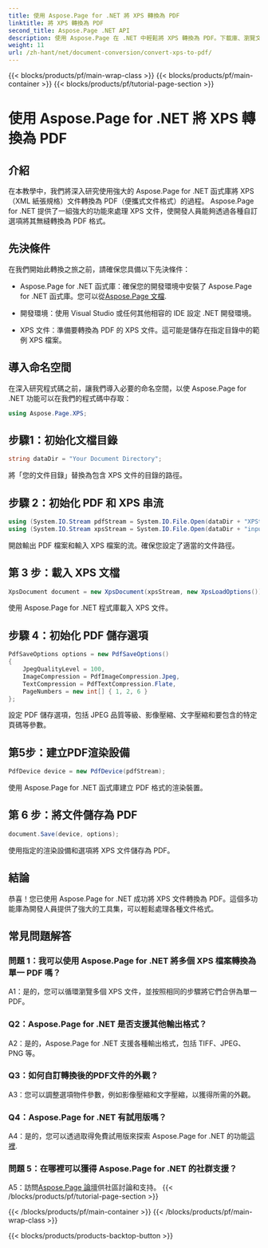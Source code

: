 ```yaml
---
title: 使用 Aspose.Page for .NET 將 XPS 轉換為 PDF
linktitle: 將 XPS 轉換為 PDF
second_title: Aspose.Page .NET API
description: 使用 Aspose.Page 在 .NET 中輕鬆將 XPS 轉換為 PDF。下載庫、瀏覽文件並獲得免費試用。
weight: 11
url: /zh-hant/net/document-conversion/convert-xps-to-pdf/
---
```


{{< blocks/products/pf/main-wrap-class >}}
{{< blocks/products/pf/main-container >}}
{{< blocks/products/pf/tutorial-page-section >}}

# 使用 Aspose.Page for .NET 將 XPS 轉換為 PDF

## 介紹

在本教學中，我們將深入研究使用強大的 Aspose.Page for .NET 函式庫將 XPS（XML 紙張規格）文件轉換為 PDF（便攜式文件格式）的過程。 Aspose.Page for .NET 提供了一組強大的功能來處理 XPS 文件，使開發人員能夠透過各種自訂選項將其無縫轉換為 PDF 格式。

## 先決條件

在我們開始此轉換之旅之前，請確保您具備以下先決條件：

-  Aspose.Page for .NET 函式庫：確保您的開發環境中安裝了 Aspose.Page for .NET 函式庫。您可以從[Aspose.Page 文檔](https://reference.aspose.com/page/net/).

- 開發環境：使用 Visual Studio 或任何其他相容的 IDE 設定 .NET 開發環境。

- XPS 文件：準備要轉換為 PDF 的 XPS 文件。這可能是儲存在指定目錄中的範例 XPS 檔案。

## 導入命名空間

在深入研究程式碼之前，讓我們導入必要的命名空間，以使 Aspose.Page for .NET 功能可以在我們的程式碼中存取：

```csharp
using Aspose.Page.XPS;
```

## 步驟1：初始化文檔目錄

```csharp
string dataDir = "Your Document Directory";
```

將「您的文件目錄」替換為包含 XPS 文件的目錄的路徑。

## 步驟 2：初始化 PDF 和 XPS 串流

```csharp
using (System.IO.Stream pdfStream = System.IO.File.Open(dataDir + "XPStoPDF_out.pdf", System.IO.FileMode.OpenOrCreate, System.IO.FileAccess.Write))
using (System.IO.Stream xpsStream = System.IO.File.Open(dataDir + "input.xps", System.IO.FileMode.Open))
```

開啟輸出 PDF 檔案和輸入 XPS 檔案的流。確保您設定了適當的文件路徑。

## 第 3 步：載入 XPS 文檔

```csharp
XpsDocument document = new XpsDocument(xpsStream, new XpsLoadOptions());
```

使用 Aspose.Page for .NET 程式庫載入 XPS 文件。

## 步驟 4：初始化 PDF 儲存選項

```csharp
PdfSaveOptions options = new PdfSaveOptions()
{
    JpegQualityLevel = 100,
    ImageCompression = PdfImageCompression.Jpeg,
    TextCompression = PdfTextCompression.Flate,
    PageNumbers = new int[] { 1, 2, 6 }
};
```

設定 PDF 儲存選項，包括 JPEG 品質等級、影像壓縮、文字壓縮和要包含的特定頁碼等參數。

## 第5步：建立PDF渲染設備

```csharp
PdfDevice device = new PdfDevice(pdfStream);
```

使用 Aspose.Page for .NET 函式庫建立 PDF 格式的渲染裝置。

## 第 6 步：將文件儲存為 PDF

```csharp
document.Save(device, options);
```

使用指定的渲染設備和選項將 XPS 文件儲存為 PDF。

## 結論

恭喜！您已使用 Aspose.Page for .NET 成功將 XPS 文件轉換為 PDF。這個多功能庫為開發人員提供了強大的工具集，可以輕鬆處理各種文件格式。

## 常見問題解答

### 問題 1：我可以使用 Aspose.Page for .NET 將多個 XPS 檔案轉換為單一 PDF 嗎？

A1：是的，您可以循環瀏覽多個 XPS 文件，並按照相同的步驟將它們合併為單一 PDF。

### Q2：Aspose.Page for .NET 是否支援其他輸出格式？

A2：是的，Aspose.Page for .NET 支援各種輸出格式，包括 TIFF、JPEG、PNG 等。

### Q3：如何自訂轉換後的PDF文件的外觀？

A3：您可以調整選項物件參數，例如影像壓縮和文字壓縮，以獲得所需的外觀。

### Q4：Aspose.Page for .NET 有試用版嗎？

 A4：是的，您可以透過取得免費試用版來探索 Aspose.Page for .NET 的功能[這裡](https://releases.aspose.com/).

### 問題 5：在哪裡可以獲得 Aspose.Page for .NET 的社群支援？

 A5：訪問[Aspose.Page 論壇](https://forum.aspose.com/c/page/39)供社區討論和支持。
{{< /blocks/products/pf/tutorial-page-section >}}

{{< /blocks/products/pf/main-container >}}
{{< /blocks/products/pf/main-wrap-class >}}

{{< blocks/products/products-backtop-button >}}
